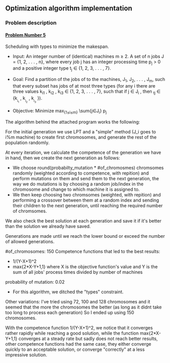 ## Optimization algorithm implementation
### Problem description
#### [Problem Number 5](/problems_4_projects_2021.pdf)

Scheduling with types to minimize the makespan.

- Input: An integer number of (identical) machines m ≥ 2. A set of n jobs J =
{1, 2, . . . , n}, where every job j has an integer processing time p<sub>j</sub> > 0 and a positive
integer type t<sub>j</sub> ∈ {1, 2, 3, . . . , 7}.

- Goal: Find a partition of the jobs of to the machines, J<sub>1</sub>, J<sub>2</sub>, . . . , J<sub>m</sub>, such that every
subset has jobs of at most three types (for any i there are three values k<sub>i</sub><sub>1</sub>
, k<sub>i</sub><sub>2</sub>
, k<sub>i</sub><sub>3</sub> ∈
{1, 2, 3, . . . , 7}, such that if j ∈ J<sub>i</sub>
, then <sub>t</sub><sub>j</sub> ∈ {k<sub><sub>i<sub>1</sub></sub></sub>
, k<sub><sub>i<sub>2</sub></sub></sub>
, k<sub><sub>i<sub>3</sub></sub></sub>
}).

- Objective: Minimize max<sub>{1≤i≤m}</sub> \sum{j∈J<sub>i</sub>} p<sub>j</sub>


The algorithm behind the attached program works the following:

For the initial generation we use LPT and a "simple" method (J_i goes to i%m machine) to create first chromosomes, and generate the rest of the population randomly.

At every iteration, we calculate the competence of the generation we have in hand, then we create the next generation as follows:

- We choose round(probabilty_mutation * #of_chromosmes) chromsomes randomly (weighted according to competence, with repition) and perform mutations on them and
  send them to the next generation, the way we do mutations is by choosing a random job/index in the chromosome and change to which machine it is assigned to.
- We then keep choosing two chromsomes (weighted, with repition) and performing a crossover between them at a random index and sending their children to the next generation, until
  reaching the required number of chromsomes.

We also check the best solution at each generation and save it if it's better than the solution we already have saved.

Generations are made until we reach the lower bound or exceed the number of allowed generations.

#of_chromosomes: 150
Competence functions that led to the best results:
- 1/(Y-X+1)^2
- max{2*X-Y+1,1}
  where X is the objective function's value and Y is the sum of all jobs' process times divided by number of machines
  
probability of mutation: 0.02

* For this algorithm, we ditched the "types" constraint.

Other variations:
I've tried using 72, 100 and 128 chromosomes and it seemed that the more the chromosomes the better (as long as it didnt take too long to process each generation)
So I ended up using 150 chromosomes.

With the competence function 1/(Y-X+1)^2, we notice that it converges rather rapidly while reaching a good solution, while the function max{2*X-Y+1,1} converges at a steady rate
but sadly does not reach better results, other competence functions had the same case, they either converge quickly to an acceptable solution, or converge "correctly" at a less
impressive solution.



